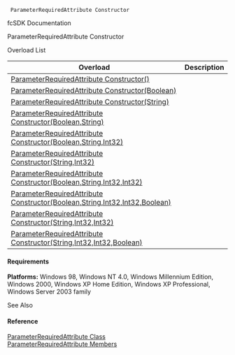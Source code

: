 ﻿     ParameterRequiredAttribute Constructor                                                   

fcSDK Documentation

ParameterRequiredAttribute Constructor

Overload List

| Overload | Description |
| --- | --- |
| [ParameterRequiredAttribute Constructor()](fcSDK~FChoice.Foundation.Clarify.Attributes.ParameterRequiredAttribute~_ctor().md) |   |
| [ParameterRequiredAttribute Constructor(Boolean)](fcSDK~FChoice.Foundation.Clarify.Attributes.ParameterRequiredAttribute~_ctor(Boolean).md) |   |
| [ParameterRequiredAttribute Constructor(String)](fcSDK~FChoice.Foundation.Clarify.Attributes.ParameterRequiredAttribute~_ctor(String).md) |   |
| [ParameterRequiredAttribute Constructor(Boolean,String)](fcSDK~FChoice.Foundation.Clarify.Attributes.ParameterRequiredAttribute~_ctor(Boolean,String).md) |   |
| [ParameterRequiredAttribute Constructor(Boolean,String,Int32)](fcSDK~FChoice.Foundation.Clarify.Attributes.ParameterRequiredAttribute~_ctor(Boolean,String,Int32).md) |   |
| [ParameterRequiredAttribute Constructor(String,Int32)](fcSDK~FChoice.Foundation.Clarify.Attributes.ParameterRequiredAttribute~_ctor(String,Int32).md) |   |
| [ParameterRequiredAttribute Constructor(Boolean,String,Int32,Int32)](fcSDK~FChoice.Foundation.Clarify.Attributes.ParameterRequiredAttribute~_ctor(Boolean,String,Int32,Int32).md) |   |
| [ParameterRequiredAttribute Constructor(Boolean,String,Int32,Int32,Boolean)](fcSDK~FChoice.Foundation.Clarify.Attributes.ParameterRequiredAttribute~_ctor(Boolean,String,Int32,Int32,Boolean).md) |   |
| [ParameterRequiredAttribute Constructor(String,Int32,Int32)](fcSDK~FChoice.Foundation.Clarify.Attributes.ParameterRequiredAttribute~_ctor(String,Int32,Int32).md) |   |
| [ParameterRequiredAttribute Constructor(String,Int32,Int32,Boolean)](fcSDK~FChoice.Foundation.Clarify.Attributes.ParameterRequiredAttribute~_ctor(String,Int32,Int32,Boolean).md) |   |

#### Requirements

**Platforms:** Windows 98, Windows NT 4.0, Windows Millennium Edition, Windows 2000, Windows XP Home Edition, Windows XP Professional, Windows Server 2003 family

See Also

#### Reference

[ParameterRequiredAttribute Class](fcSDK~FChoice.Foundation.Clarify.Attributes.ParameterRequiredAttribute.md)  
[ParameterRequiredAttribute Members](fcSDK~FChoice.Foundation.Clarify.Attributes.ParameterRequiredAttribute_members.md)
